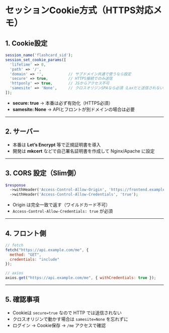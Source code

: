 # セッションCookie方式（HTTPS対応メモ）

## 1. Cookie設定
```php
session_name('flashcard_sid');
session_set_cookie_params([
  'lifetime' => 0,
  'path' => '/',
  'domain' => '',           // サブドメイン共通で使うなら設定
  'secure' => true,         // HTTPS接続でのみ送信
  'httponly' => true,       // JSからアクセス不可
  'samesite' => 'None',     // クロスオリジンSPAなら必須（Laxだと送信されない）
]);
```

- **secure: true** → 本番は必ず有効化（HTTPS必須）  
- **samesite: None** → APIとフロントが別ドメインの場合は必要  

---

## 2. サーバー
- 本番は **Let’s Encrypt** 等で正規証明書を導入  
- 開発は **mkcert** などで自己署名証明書を作成して Nginx/Apache に設定  

---

## 3. CORS 設定（Slim側）
```php
$response
  ->withHeader('Access-Control-Allow-Origin', 'https://frontend.example.com')
  ->withHeader('Access-Control-Allow-Credentials', 'true');
```
- Origin は完全一致で返す（ワイルドカード不可）  
- `Access-Control-Allow-Credentials: true` が必須  

---

## 4. フロント側
```js
// fetch
fetch("https://api.example.com/me", {
  method: "GET",
  credentials: "include"
});

// axios
axios.get("https://api.example.com/me", { withCredentials: true });
```

---

## 5. 確認事項
- Cookieは `secure=true` なので HTTP では送信されない  
- クロスオリジンで動かす場合は `samesite=None` を忘れずに  
- ログイン → Cookie保存 → `/me` アクセスで確認  

